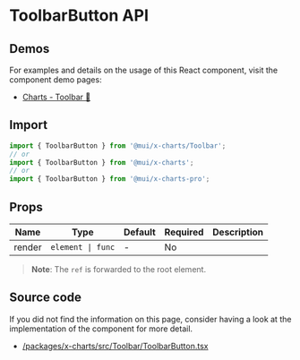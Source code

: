 # ToolbarButton API

## Demos

For examples and details on the usage of this React component, visit the component demo pages:

- [Charts - Toolbar 🧪](/x/react-charts/toolbar/)

## Import

```jsx
import { ToolbarButton } from '@mui/x-charts/Toolbar';
// or
import { ToolbarButton } from '@mui/x-charts';
// or
import { ToolbarButton } from '@mui/x-charts-pro';
```

## Props

| Name | Type | Default | Required | Description |
|------|------|---------|----------|-------------|
| render | `element \| func` | - | No |  |

> **Note**: The `ref` is forwarded to the root element.

## Source code

If you did not find the information on this page, consider having a look at the implementation of the component for more detail.

- [/packages/x-charts/src/Toolbar/ToolbarButton.tsx](https://github.com/mui/material-ui/tree/HEAD/packages/x-charts/src/Toolbar/ToolbarButton.tsx)